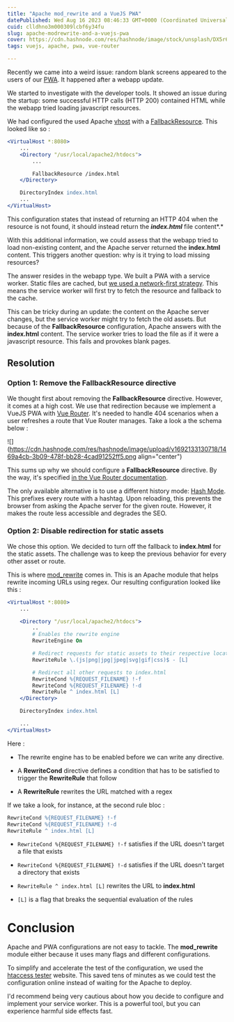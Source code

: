 ```yaml
---
title: "Apache mod_rewrite and a VueJS PWA"
datePublished: Wed Aug 16 2023 08:46:33 GMT+0000 (Coordinated Universal Time)
cuid: clldhno3m000309lcbf6y34fu
slug: apache-modrewrite-and-a-vuejs-pwa
cover: https://cdn.hashnode.com/res/hashnode/image/stock/unsplash/DX5r6BNoWVE/upload/a770362fc141382cc09526f7fccf8d27.jpeg
tags: vuejs, apache, pwa, vue-router

---
```


Recently we came into a weird issue: random blank screens appeared to the users of our [PWA](https://developer.mozilla.org/en-US/docs/Web/Progressive_web_apps). It happened after a webapp update.

We started to investigate with the developer tools. It showed an issue during the startup: some successful HTTP calls (HTTP 200) contained HTML while the webapp tried loading javascript resources.

We had configured the used Apache [vhost](https://httpd.apache.org/docs/2.2/en/vhosts/examples.html) with a [FallbackResource](https://httpd.apache.org/docs/trunk/en/mod/mod_dir.html#fallbackresource). This looked like so :

```apache
<VirtualHost *:8080>
    ...
    <Directory "/usr/local/apache2/htdocs">
        ...

        FallbackResource /index.html
    </Directory>

    DirectoryIndex index.html
    ...
</VirtualHost>
```

This configuration states that instead of returning an HTTP 404 when the resource is not found, it should instead return the ***index.html*** file content\*.\*

With this additional information, we could assess that the webapp tried to load non-existing content, and the Apache server returned the **index.html** content. This triggers another question: why is it trying to load missing resources?

The answer resides in the webapp type. We built a PWA with a service worker. Static files are cached, but [we used a network-first strategy](https://developer.chrome.com/docs/workbox/modules/workbox-strategies/#network-first-network-falling-back-to-cache). This means the service worker will first try to fetch the resource and fallback to the cache.

This can be tricky during an update: the content on the Apache server changes, but the service worker might try to fetch the old assets. But because of the **FallbackResource** configuration, Apache answers with the **index.html** content. The service worker tries to load the file as if it were a javascript resource. This fails and provokes blank pages.

## Resolution

### Option 1: Remove the FallbackResource directive

We thought first about removing the **FallbackResource** directive. However, it comes at a high cost. We use that redirection because we implement a VueJS PWA with [Vue Router](https://router.vuejs.org/). It's needed to handle 404 scenarios when a user refreshes a route that Vue Router manages. Take a look a the schema below :

![](https://cdn.hashnode.com/res/hashnode/image/upload/v1692133130718/1469a4cb-3b09-478f-bb28-4cad91252ff5.png align="center")

This sums up why we should configure a **FallbackResource** directive. By the way, it's specified [in the Vue Router documentation](https://router.vuejs.org/guide/essentials/history-mode.html#Apache).

The only available alternative is to use a different history mode: [Hash Mode](https://router.vuejs.org/guide/essentials/history-mode.html#Hash-Mode). This prefixes every route with a hashtag. Upon reloading, this prevents the browser from asking the Apache server for the given route. However, it makes the route less accessible and degrades the SEO.

### Option 2: Disable redirection for static assets

We chose this option. We decided to turn off the fallback to **index.html** for the static assets. The challenge was to keep the previous behavior for every other asset or route.

This is where [mod\_rewrite](https://httpd.apache.org/docs/2.4/fr/mod/mod_rewrite.html) comes in. This is an Apache module that helps rewrite incoming URLs using regex. Our resulting configuration looked like this :

```apache
<VirtualHost *:8080>
    ...

    <Directory "/usr/local/apache2/htdocs">
        ..
        # Enables the rewrite engine
        RewriteEngine On

        # Redirect requests for static assets to their respective locations
        RewriteRule \.(js|png|jpg|jpeg|svg|gif|css)$ - [L]

        # Redirect all other requests to index.html
        RewriteCond %{REQUEST_FILENAME} !-f
        RewriteCond %{REQUEST_FILENAME} !-d
        RewriteRule ^ index.html [L]
    </Directory>

    DirectoryIndex index.html

    ...
</VirtualHost>
```

Here :

* The rewrite engine has to be enabled before we can write any directive.
    
* A **RewriteCond** directive defines a condition that has to be satisfied to trigger the **RewriteRule** that follow
    
* A **RewriteRule** rewrites the URL matched with a regex
    

If we take a look, for instance, at the second rule bloc :

```apache
RewriteCond %{REQUEST_FILENAME} !-f
RewriteCond %{REQUEST_FILENAME} !-d
RewriteRule ^ index.html [L]
```

* `RewriteCond %{REQUEST_FILENAME} !-f` satisfies if the URL doesn't target a file that exists
    
* `RewriteCond %{REQUEST_FILENAME} !-d` satisfies if the URL doesn't target a directory that exists
    
* `RewriteRule ^ index.html [L]` rewrites the URL to **index.html**
    
* `[L]` is a flag that breaks the sequential evaluation of the rules
    

# Conclusion

Apache and PWA configurations are not easy to tackle. The **mod\_rewrite** module either because it uses many flags and different configurations.

To simplify and accelerate the test of the configuration, we used the [htaccess tester](https://htaccess.madewithlove.com/) website. This saved tens of minutes as we could test the configuration online instead of waiting for the Apache to deploy.

I'd recommend being very cautious about how you decide to configure and implement your service worker. This is a powerful tool, but you can experience harmful side effects fast.